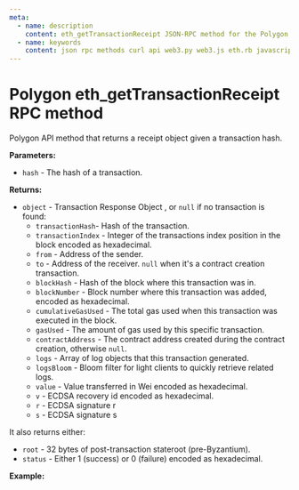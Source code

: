 ```yaml
---
meta:
  - name: description
    content: eth_getTransactionReceipt JSON-RPC method for the Polygon API available with examples in web3.js, web3.py, eth.rb, and cURL.
  - name: keywords
    content: json rpc methods curl api web3.py web3.js eth.rb javascript python ruby polygon 
---
```


# Polygon eth_getTransactionReceipt RPC method

Polygon API method that returns a receipt object given a transaction hash.   

**Parameters:**  

* `hash` - The hash of a transaction.

**Returns:** 

* `object` - Transaction Response Object , or `null` if no transaction is found:
  * `transactionHash`- Hash of the transaction. 
  * `transactionIndex` - Integer of the transactions index position in the block encoded as hexadecimal. 
  * `from` - Address of the sender.
  * `to` - Address of the receiver. `null` when it's a contract creation transaction.
  * `blockHash` - Hash of the block where this transaction was in.
  * `blockNumber` - Block number where this transaction was added, encoded as hexadecimal.
  * `cumulativeGasUsed` - The total gas used when this transaction was executed in the block.
  * `gasUsed` - The amount of gas used by this specific transaction.
  * `contractAddress` - The contract address created during the contract creation, otherwise `null`.
  * `logs` - Array of log objects that this transaction generated.
  * `logsBloom` - Bloom filter for light clients to quickly retrieve related logs.
  * `value` - Value transferred in Wei encoded as hexadecimal.
  * `v` - ECDSA recovery id encoded as hexadecimal.
  * `r` - ECDSA signature r
  * `s` - ECDSA signature s 

It also returns either: 
* `root` - 32 bytes of post-transaction stateroot (pre-Byzantium). 
* `status` - Either 1 (success) or 0 (failure) encoded as hexadecimal. 

**Example:**

<CodeSwitcher :languages="{js:'web3.js', py:'web3.py', rb:'eth.rb', cr:'cURL'}">
<template v-slot:js>

``` js
const Web3 = require("web3");
const node_url = "CHAINSTACK_NODE_URL";
const web3 = new Web3(node_url);
web3.eth.getTransactionReceipt("0x4b22e75f12d8d68a8b3d174782b75bdbfa51f489cfd7127ecdd70d10483984c5", (err, receipt) => {
  console.log(receipt)
})
```

</template>
<template v-slot:py>

``` py
from web3 import Web3  
node_url = "CHAINSTACK_NODE_URL" 
web3 = Web3(Web3.HTTPProvider(node_url)) 
print(web3.eth.get_transaction_receipt("0x4b22e75f12d8d68a8b3d174782b75bdbfa51f489cfd7127ecdd70d10483984c5"))  
```

</template>
<template v-slot:rb>

``` rb
require "eth"
client = Eth::Client.create "CHAINSTACK_NODE_URL"
response = client.eth_get_transaction_receipt("0x4b22e75f12d8d68a8b3d174782b75bdbfa51f489cfd7127ecdd70d10483984c5")
puts response["result"]
```

</template>
<template v-slot:cr>

``` sh
curl -X POST "CHAINSTACK_NODE_URL" \
  -H "Content-Type: application/json" \
  --data '{"method":"eth_getTransactionReceipt","params":["0x4b22e75f12d8d68a8b3d174782b75bdbfa51f489cfd7127ecdd70d10483984c5"],"id":1,"jsonrpc":"2.0"}'
```

</template>
</CodeSwitcher>